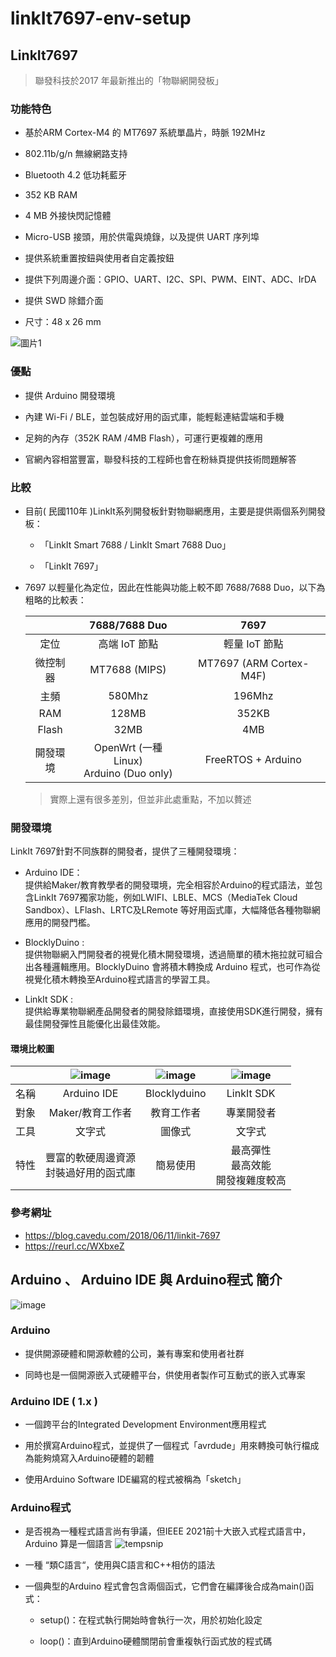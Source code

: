 # linkIt7697-env-setup
## LinkIt7697
> 聯發科技於2017 年最新推出的「物聯網開發板」
### 功能特色
* 基於ARM Cortex-M4 的 MT7697 系統單晶片，時脈 192MHz

* 802.11b/g/n 無線網路支持

* Bluetooth 4.2 低功耗藍牙

* 352 KB RAM

* 4 MB 外接快閃記憶體

* Micro-USB 接頭，用於供電與燒錄，以及提供 UART 序列埠

* 提供系統重置按鈕與使用者自定義按鈕

* 提供下列周邊介面：GPIO、UART、I2C、SPI、PWM、EINT、ADC、IrDA

* 提供 SWD 除錯介面

* 尺寸：48 x 26 mm

![圖片1](https://user-images.githubusercontent.com/93152909/139596386-a1f0e823-c49a-4468-a05f-5ca9de69c509.png)
### 優點
* 提供 Arduino 開發環境

* 內建 Wi-Fi / BLE，並包裝成好用的函式庫，能輕鬆連結雲端和手機

* 足夠的內存（352K RAM /4MB Flash），可運行更複雜的應用

* 官網內容相當豐富，聯發科技的工程師也會在粉絲頁提供技術問題解答
### 比較
* 目前( 民國110年 )LinkIt系列開發板針對物聯網應用，主要是提供兩個系列開發板：

  * 「LinkIt Smart 7688 / LinkIt Smart 7688 Duo」

  * 「LinkIt 7697」

* 7697 以輕量化為定位，因此在性能與功能上較不即 7688/7688 Duo，以下為粗略的比較表：

  ||7688/7688 Duo|7697|
  |:-----:|:-----:|:-----:|
  |定位|高端 IoT 節點|輕量 IoT 節點|
  |微控制器|MT7688 (MIPS)|MT7697 (ARM Cortex-M4F)|
  |主頻|580Mhz|196Mhz|
  |RAM|128MB|352KB|
  |Flash|32MB|4MB|
  |開發環境|OpenWrt (一種Linux)<br>Arduino (Duo only)|FreeRTOS + Arduino|
  > 實際上還有很多差別，但並非此處重點，不加以贅述
### 開發環境
LinkIt 7697針對不同族群的開發者，提供了三種開發環境：
* Arduino IDE：  
 提供給Maker/教育教學者的開發環境，完全相容於Arduino的程式語法，並包含LinkIt 7697獨家功能，例如LWIFI、LBLE、MCS（MediaTek Cloud Sandbox）、LFlash、LRTC及LRemote 等好用函式庫，大幅降低各種物聯網應用的開發門檻。
 
* BlocklyDuino :  
 提供物聯網入門開發者的視覺化積木開發環境，透過簡單的積木拖拉就可組合出各種邏輯應用。BlocklyDuino 會將積木轉換成 Arduino 程式，也可作為從視覺化積木轉換至Arduino程式語言的學習工具。

* LinkIt SDK :  
 提供給專業物聯網產品開發者的開發除錯環境，直接使用SDK進行開發，擁有最佳開發彈性且能優化出最佳效能。

#### 環境比較圖
||![image](https://user-images.githubusercontent.com/93152909/139596556-0bea2495-7e45-448b-97c3-e342814dd6a6.png) |![image](https://user-images.githubusercontent.com/93152909/139596570-1eba3fab-5ccf-4cee-94f2-00f2624b40ce.png)|![image](https://user-images.githubusercontent.com/93152909/139596590-72550c4b-95d4-4dc0-af7a-a66ad5066b80.png)|
|:-----:|:-----:|:-----:|:-----:|
|名稱|Arduino IDE|Blocklyduino|LinkIt SDK|
|對象|Maker/教育工作者|教育工作者|專業開發者|
|工具|文字式|圖像式|文字式|
|特性|豐富的軟硬周邊資源<br>封裝過好用的函式庫|簡易使用|最高彈性<br>最高效能<br>開發複雜度較高|
### 參考網址
* https://blog.cavedu.com/2018/06/11/linkit-7697
* https://reurl.cc/WXbxeZ
## Arduino 、 Arduino IDE 與 Arduino程式 簡介
![image](https://user-images.githubusercontent.com/93152909/139592666-c06a4e90-9b37-440f-88d6-b1de15fd1d0e.png)
### Arduino
* 提供開源硬體和開源軟體的公司，兼有專案和使用者社群

* 同時也是一個開源嵌入式硬體平台，供使用者製作可互動式的嵌入式專案
### Arduino IDE ( 1.x )
* 一個跨平台的Integrated Development Environment應用程式

* 用於撰寫Arduino程式，並提供了一個程式「avrdude」用來轉換可執行檔成為能夠燒寫入Arduino硬體的韌體

* 使用Arduino Software IDE編寫的程式被稱為「sketch」

### Arduino程式
* 是否視為一種程式語言尚有爭議，但IEEE 2021前十大嵌入式程式語言中，Arduino 算是一個語言
![tempsnip](https://user-images.githubusercontent.com/93152909/139594674-11fa2312-83e6-4be0-83bd-0663dcd7d71a.png)

* 一種 “類C語言“，使用與C語言和C++相仿的語法
 
* 一個典型的Arduino 程式會包含兩個函式，它們會在編譯後合成為main()函式：

  * setup()：在程式執行開始時會執行一次，用於初始化設定
  
  * loop()：直到Arduino硬體關閉前會重複執行函式放的程式碼

### 
